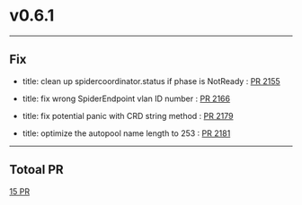 
# v0.6.1

***

## Fix

* title:	clean up spidercoordinator.status if phase is NotReady : [PR 2155](https://github.com/spidernet-io/spiderpool/pull/2155)

* title:	fix wrong SpiderEndpoint vlan ID number  : [PR 2166](https://github.com/spidernet-io/spiderpool/pull/2166)

* title:	fix potential panic with CRD string method : [PR 2179](https://github.com/spidernet-io/spiderpool/pull/2179)

* title:	optimize the autopool name length to 253 : [PR 2181](https://github.com/spidernet-io/spiderpool/pull/2181)



***

## Totoal PR

[ 15 PR](https://github.com/spidernet-io/spiderpool/compare/v0.6.0...v0.6.1)
